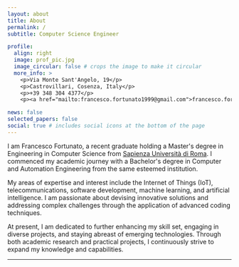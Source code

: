 ```yaml
---
layout: about
title: About
permalink: /
subtitle: Computer Science Engineer

profile:
  align: right
  image: prof_pic.jpg
  image_circular: false # crops the image to make it circular
  more_info: >
    <p>Via Monte Sant'Angelo, 19</p>
    <p>Castrovillari, Cosenza, Italy</p>
    <p>+39 348 304 4377</p>
    <p><a href="mailto:francesco.fortunato1999@gmail.com">francesco.fortunato1999@gmail.com</a></p>

news: false
selected_papers: false
social: true # includes social icons at the bottom of the page
---
```


I am Francesco Fortunato, a recent graduate holding a Master's degree in Engineering in Computer Science from [Sapienza Università di Roma](https://www.uniroma1.it/). I commenced my academic journey with a Bachelor's degree in Computer and Automation Engineering from the same esteemed institution.

My areas of expertise and interest include the Internet of Things (IoT), telecommunications, software development, machine learning, and artificial intelligence. I am passionate about devising innovative solutions and addressing complex challenges through the application of advanced coding techniques.

At present, I am dedicated to further enhancing my skill set, engaging in diverse projects, and staying abreast of emerging technologies. Through both academic research and practical projects, I continuously strive to expand my knowledge and capabilities.

---
